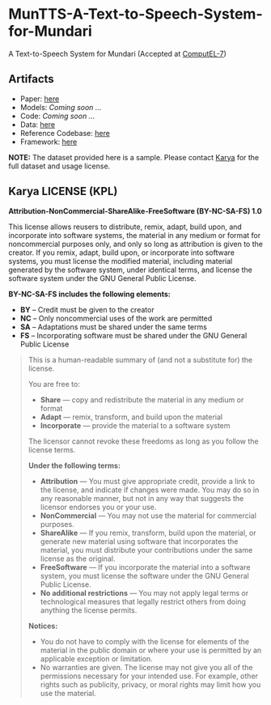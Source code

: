 # MunTTS-A-Text-to-Speech-System-for-Mundari
A Text-to-Speech System for Mundari (Accepted at [ComputEL-7](https://computel-workshop.org/computel-7/))

## Artifacts
 - Paper: [here](https://arxiv.org/abs/2401.15579)
 - Models: _Coming soon ..._
 - Code: _Coming soon ..._
 - Data: [here](https://github.com/karya-inc/dataset-mundari-tts)
 - Reference Codebase: [here](https://github.com/AI4Bharat/Indic-TTS)
 - Framework: [here](https://github.com/coqui-ai/TTS)

**NOTE:** The dataset provided here is a sample. Please contact [Karya](https://karya.in/) for the full dataset and usage license.

## Karya LICENSE (KPL)
**Attribution-NonCommercial-ShareAlike-FreeSoftware (BY-NC-SA-FS) 1.0**

This license allows reusers to distribute, remix, adapt, build upon, and incorporate into software systems, the material in any medium or format for noncommercial purposes only, and only so long as attribution is given to the creator. If you remix, adapt, build upon, or incorporate into software systems, you must license the modified material, including material generated by the software system, under identical terms, and license the software system under the GNU General Public License.

**BY-NC-SA-FS includes the following elements:**
- **BY** – Credit must be given to the creator
- **NC** – Only noncommercial uses of the work are permitted
- **SA** – Adaptations must be shared under the same terms
- **FS** – Incorporating software must be shared under the GNU General Public License


> This is a human-readable summary of (and not a substitute for) the license.
> 
> You are free to:
> - **Share** — copy and redistribute the material in any medium or format
> - **Adapt** — remix, transform, and build upon the material
> - **Incorporate** — provide the material to a software system
> 
> The licensor cannot revoke these freedoms as long as you follow the license terms.
> 
> **Under the following terms:**
> - **Attribution** — You must give appropriate credit, provide a link to the license, and indicate if changes were made. You may do so in any reasonable manner, but not in any way that suggests the licensor endorses you or your use.
> - **NonCommercial** — You may not use the material for commercial purposes.
> - **ShareAlike** — If you remix, transform, build upon the material, or generate new material using software that incorporates the material, you must distribute your contributions under the same license as the original.
> - **FreeSoftware** — If you incorporate the material into a software system, you must license the software under the GNU General Public License.
> - **No additional restrictions** — You may not apply legal terms or technological measures that legally restrict others from doing anything the license permits.
> 
> **Notices:**
> - You do not have to comply with the license for elements of the material in the public domain or where your use is permitted by an applicable exception or limitation.
> - No warranties are given. The license may not give you all of the permissions necessary for your intended use. For example, other rights such as publicity, privacy, or moral rights may limit how you use the material.
